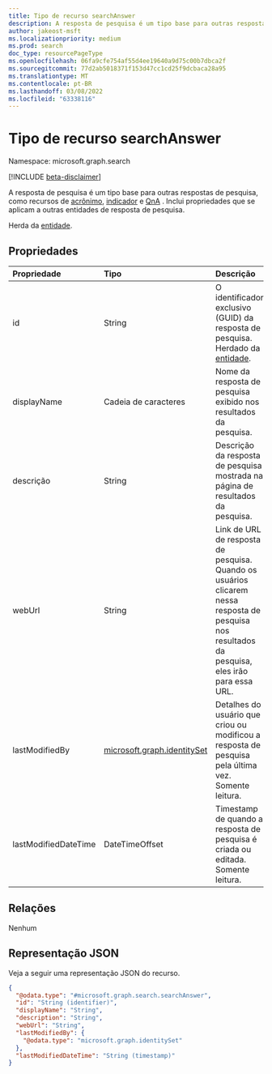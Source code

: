 ```yaml
---
title: Tipo de recurso searchAnswer
description: A resposta de pesquisa é um tipo base para outras respostas de pesquisa.
author: jakeost-msft
ms.localizationpriority: medium
ms.prod: search
doc_type: resourcePageType
ms.openlocfilehash: 06fa9cfe754af55d4ee19640a9d75c00b7dbca2f
ms.sourcegitcommit: 77d2ab5018371f153d47cc1cd25f9dcbaca28a95
ms.translationtype: MT
ms.contentlocale: pt-BR
ms.lasthandoff: 03/08/2022
ms.locfileid: "63338116"
---
```

# <a name="searchanswer-resource-type"></a>Tipo de recurso searchAnswer

Namespace: microsoft.graph.search

[!INCLUDE [beta-disclaimer](../../includes/beta-disclaimer.md)]

A resposta de pesquisa é um tipo base para outras respostas de pesquisa, como recursos de [acrônimo](../resources/search-acronym.md), [indicador](../resources/search-bookmark.md) e [QnA](../resources/search-qna.md) . Inclui propriedades que se aplicam a outras entidades de resposta de pesquisa.


Herda da [entidade](../resources/entity.md).

## <a name="properties"></a>Propriedades
|Propriedade|Tipo|Descrição|
|:---|:---|:---|
|id|String|O identificador exclusivo (GUID) da resposta de pesquisa. Herdado da [entidade](../resources/entity.md).|
|displayName|Cadeia de caracteres|Nome da resposta de pesquisa exibido nos resultados da pesquisa.|
|descrição|String|Descrição da resposta de pesquisa mostrada na página de resultados da pesquisa.|
|webUrl|String|Link de URL de resposta de pesquisa. Quando os usuários clicarem nessa resposta de pesquisa nos resultados da pesquisa, eles irão para essa URL.|
|lastModifiedBy|[microsoft.graph.identitySet](../resources/identityset.md)|Detalhes do usuário que criou ou modificou a resposta de pesquisa pela última vez. Somente leitura.|
|lastModifiedDateTime|DateTimeOffset|Timestamp de quando a resposta de pesquisa é criada ou editada. Somente leitura.|

## <a name="relationships"></a>Relações
Nenhum

## <a name="json-representation"></a>Representação JSON
Veja a seguir uma representação JSON do recurso.
<!-- {
  "blockType": "resource",
  "keyProperty": "id",
  "@odata.type": "microsoft.graph.search.searchAnswer",
  "baseType": "microsoft.graph.entity",
  "openType": false
}
-->
``` json
{
  "@odata.type": "#microsoft.graph.search.searchAnswer",
  "id": "String (identifier)",
  "displayName": "String",
  "description": "String",
  "webUrl": "String",
  "lastModifiedBy": {
    "@odata.type": "microsoft.graph.identitySet"
  },
  "lastModifiedDateTime": "String (timestamp)"
}
```

